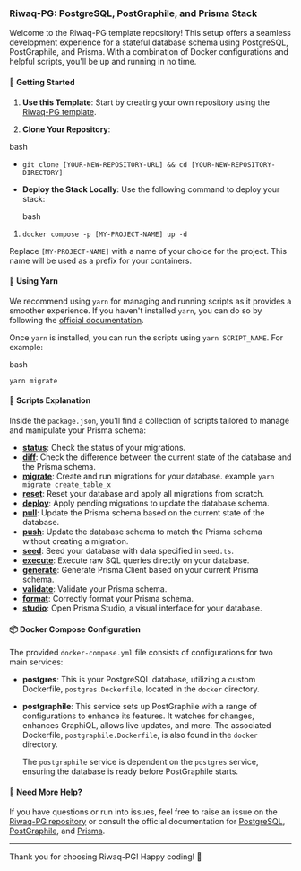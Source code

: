 ### Riwaq-PG: PostgreSQL, PostGraphile, and Prisma Stack

Welcome to the Riwaq-PG template repository! This setup offers a seamless development experience for a stateful database schema using PostgreSQL, PostGraphile, and Prisma. With a combination of Docker configurations and helpful scripts, you'll be up and running in no time.

#### 🚀 Getting Started

1. **Use this Template**:
  Start by creating your own repository using the [Riwaq-PG template](https://github.com/new?template_name=riwaq-pg&template_owner=mahd-dev).
  
2. **Clone Your Repository**:
  
  bash
  

- `git clone [YOUR-NEW-REPOSITORY-URL] && cd [YOUR-NEW-REPOSITORY-DIRECTORY]`
  
- **Deploy the Stack Locally**:
  Use the following command to deploy your stack:
  
  bash
  

1. `docker compose -p [MY-PROJECT-NAME] up -d`
  
  Replace `[MY-PROJECT-NAME]` with a name of your choice for the project. This name will be used as a prefix for your containers.
  

#### 🧶 Using Yarn

We recommend using `yarn` for managing and running scripts as it provides a smoother experience. If you haven't installed `yarn`, you can do so by following the [official documentation](https://classic.yarnpkg.com/en/docs/install/).

Once `yarn` is installed, you can run the scripts using `yarn SCRIPT_NAME`. For example:

bash

`yarn migrate`

#### 📜 Scripts Explanation

Inside the `package.json`, you'll find a collection of scripts tailored to manage and manipulate your Prisma schema:

- [**status**](https://www.prisma.io/docs/reference/api-reference/command-reference#migrate-status): Check the status of your migrations.
- [**diff**](https://www.prisma.io/docs/reference/api-reference/command-reference#migrate-diff): Check the difference between the current state of the database and the Prisma schema.
- [**migrate**](https://www.prisma.io/docs/reference/api-reference/command-reference#migrate-dev): Create and run migrations for your database. example `yarn migrate create_table_x`
- [**reset**](https://www.prisma.io/docs/reference/api-reference/command-reference#migrate-reset): Reset your database and apply all migrations from scratch.
- [**deploy**](https://www.prisma.io/docs/reference/api-reference/command-reference#migrate-deploy): Apply pending migrations to update the database schema.
- [**pull**](https://www.prisma.io/docs/reference/api-reference/command-reference#db-pull): Update the Prisma schema based on the current state of the database.
- [**push**](https://www.prisma.io/docs/reference/api-reference/command-reference#db-push): Update the database schema to match the Prisma schema without creating a migration.
- [**seed**](https://www.prisma.io/docs/reference/api-reference/command-reference#db-seed): Seed your database with data specified in `seed.ts`.
- [**execute**](https://www.prisma.io/docs/reference/api-reference/command-reference#db-execute): Execute raw SQL queries directly on your database.
- [**generate**](https://www.prisma.io/docs/reference/api-reference/command-reference#generate): Generate Prisma Client based on your current Prisma schema.
- [**validate**](https://www.prisma.io/docs/reference/api-reference/command-reference#validate): Validate your Prisma schema.
- [**format**](https://www.prisma.io/docs/reference/api-reference/command-reference#format): Correctly format your Prisma schema.
- [**studio**](https://www.prisma.io/docs/reference/api-reference/command-reference#studio): Open Prisma Studio, a visual interface for your database.

#### 📦 Docker Compose Configuration

The provided `docker-compose.yml` file consists of configurations for two main services:

- **postgres**: This is your PostgreSQL database, utilizing a custom Dockerfile, `postgres.Dockerfile`, located in the `docker` directory.
  
- **postgraphile**: This service sets up PostGraphile with a range of configurations to enhance its features. It watches for changes, enhances GraphiQL, allows live updates, and more. The associated Dockerfile, `postgraphile.Dockerfile`, is also found in the `docker` directory.
  
  The `postgraphile` service is dependent on the `postgres` service, ensuring the database is ready before PostGraphile starts.
  

#### 🧐 Need More Help?

If you have questions or run into issues, feel free to raise an issue on the [Riwaq-PG repository](https://github.com/mahd-dev/riwaq-pg) or consult the official documentation for [PostgreSQL](https://www.postgresql.org/docs/), [PostGraphile](https://www.graphile.org/postgraphile/introduction/), and [Prisma](https://www.prisma.io/docs/).

---

Thank you for choosing Riwaq-PG! Happy coding! 🚀